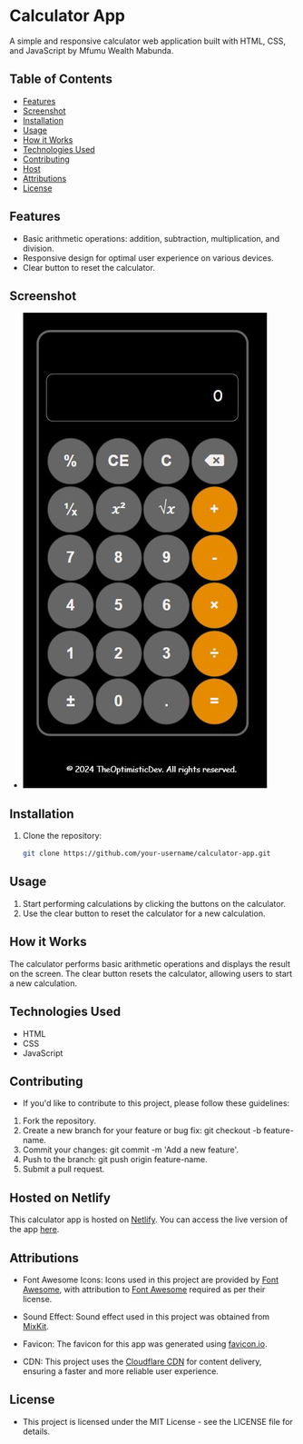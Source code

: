 # Calculator App

A simple and responsive calculator web application built with HTML, CSS, and JavaScript by Mfumu Wealth Mabunda.

## Table of Contents

- [Features](#features)
- [Screenshot](#Screenshot)
- [Installation](#installation)
- [Usage](#usage)
- [How it Works](#how-it-works)
- [Technologies Used](#technologies-used)
- [Contributing](#contributing)
- [Host](#hosted-on-netlify)
- [Attributions](#attributions)
- [License](#license)

## Features

- Basic arithmetic operations: addition, subtraction, multiplication, and division.
- Responsive design for optimal user experience on various devices.
- Clear button to reset the calculator.

## Screenshot

- ![Calculator App](./images/screenshot.JPG)

## Installation

1. Clone the repository:

   ```bash
   git clone https://github.com/your-username/calculator-app.git

## Usage

1. Start performing calculations by clicking the buttons on the calculator.
2. Use the clear button to reset the calculator for a new calculation.

## How it Works

The calculator performs basic arithmetic operations and displays the result on the screen. The clear button resets the calculator, allowing users to start a new calculation.

## Technologies Used

- HTML
- CSS
- JavaScript

## Contributing

- If you'd like to contribute to this project, please follow these guidelines:

1. Fork the repository.
2. Create a new branch for your feature or bug fix: git checkout -b feature-name.
3. Commit your changes: git commit -m 'Add a new feature'.
4. Push to the branch: git push origin feature-name.
5. Submit a pull request.

## Hosted on Netlify

This calculator app is hosted on [Netlify](https://www.netlify.com/). You can access the live version of the app [here](https://mfumu-calculator.netlify.app).

## Attributions

- Font Awesome Icons: Icons used in this project are provided by [Font Awesome](https://fontawesome.com/), with attribution to [Font Awesome](https://fontawesome.com/) required as per their license.

- Sound Effect: Sound effect used in this project was obtained from [MixKit](https://mixkit.co/free-sound-effects/click/).

- Favicon: The favicon for this app was generated using [favicon.io](https://favicon.io/).

- CDN: This project uses the [Cloudflare CDN](https://www.cloudflare.com/) for content delivery, ensuring a faster and more reliable user experience.

## License

- This project is licensed under the MIT License - see the LICENSE file for details.